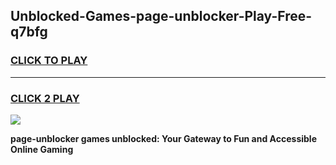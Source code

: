 
## Unblocked-Games-page-unblocker-Play-Free-q7bfg
<h3>
<a href="https://premium76.site?title=page-unblocker&ref=18A1">CLICK TO PLAY</a></h3>
<hr>

<h3>
<a href="https://premium76.site?title=page-unblocker&ref=18A1">CLICK 2 PLAY</a>
  
</h3>

<a href="https://premium76.site?title=page-unblocker&ref=18A1"><img src="https://clearcache.store/games.png"></a>


**page-unblocker games unblocked: Your Gateway to Fun and Accessible Online Gaming**
